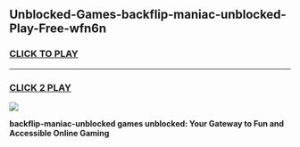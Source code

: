 
## Unblocked-Games-backflip-maniac-unblocked-Play-Free-wfn6n
<h3>
<a href="https://premium76.site?title=backflip-maniac-unblocked&ref=18A">CLICK TO PLAY</a></h3>
<hr>

<h3>
<a href="https://premium76.site?title=backflip-maniac-unblocked&ref=18A">CLICK 2 PLAY</a>
  
</h3>

<a href="https://premium76.site?title=backflip-maniac-unblocked&ref=18A"><img src="https://clearcache.store/games.png"></a>


**backflip-maniac-unblocked games unblocked: Your Gateway to Fun and Accessible Online Gaming**
